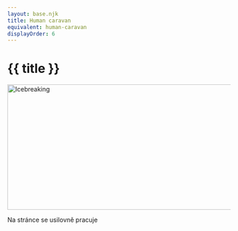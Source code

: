 ```yaml
---
layout: base.njk
title: Human caravan
equivalent: human-caravan
displayOrder: 6
---
```


# {{ title }}

<img src="/img/icebreaking-2D-positiv.png" alt="Icebreaking" width="600" height="283">

Na stránce se usilovně pracuje